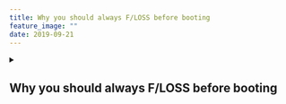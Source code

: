 ```yaml
---
title: Why you should always F/LOSS before booting
feature_image: ""
date: 2019-09-21
---
```




<!-- more -->

<details>      
      <summary><h2>Why you should always F/LOSS before booting</h2></summary>
      
      <h5>A note on Free and Open Source Software on Software Freedom Day, 2019 : Sep 21, 2019</h5>
      <div class="left"><img src="/home/sankalp-justify/Downloads/New Folder/assets/images" alt="Five reasons to love free software" height="500px" width="200px"></div>
     <H3> Some definitions necessary to know (click to expand list items) </H3>
		<ul>
			<li> <details><summary>"Digital Restrictions Management" (click to expand)</summary>
				<p id="expandText"> Digital Restrictions Management is a term that is the result of software companies' practice of making the user feel restricted in using a service they have legitimately purchased, and in doing so, results in a product that is <a href = https://www.defectivebydesign.org/what_is_drm_digital_restrictions_management>"defective by design". </a></p></details></li>
				

				<li><details><summary>"Free Software or F/LOSS"</summary>
					<p id = "expandText">
						The four essential criteria for free software are:
						<ol>
							<li><span> Freedom 0 </span>- Freedom to run the program as you wish, for any purpose.</li>
							<li> <span> Freedom 1</span> - The freedom to study how the program works, and change it so it does your computing as you wish. Access to the source code is a precondition for this. </li>
							<li><span>Freedom 2 </span>- The freedom to redistribute copies so you can help others</li>
							<li><span>Freedom 3</span>-The freedom to distribute copies of your modified version to others. By doing this you can give the whole community a chance to benefit from your changes. Access to the source code is a precondition for this.</li>
						</ol>
						
					<br>Software that does not meet this criteria falls under the category of "nonfree" and/or "proprietary" software. Software that does, is categorised as "Free and Open Source Software" or "FOSS"
					
					</p>
				</details></li>
				<li> <details><summary>"Copyleft"</summary>
				<p id="expandText"> Copyleft is a kind of copyright license adopted by non-proprietary software makers that makes it simpler for
				their users to redistribute programs. Unlike software whose only distinguishing feature is that the 
				source code is in the public domain, copylefted 
				software imposes upon the users a responsibility to ensure that each copy that they make, modify or redistribute is 
				done so without imposing further costs. Significantly, some copyleft licenses, such as the "GNU General Public License" 
				also prohibits such users, or in the case of software companies, "redistributors",
				to benefit from the mere act of redistribution, with or without changes, unless it is redistributed to the user
				with the freedom to further change or modify the program. </p> </details> </li>
		</ul>
	
<h3> Introduction to FOSS </h3>
<p>Since the beginning of the advent of computers, right up till roughly around the introduction of the personal computer, users perused the source-code that came bundled with their hardware. To monetise on the source code itself, patentization and copyrighting of source code was implemented to enable corporations to bundle firmware with the software itself. In this blog post, I have collated only some of the data on the FOSS community’s contributions to software development in general. </p>

<p>The fact that the source-code in free software is free to read and edit, makes it a special use-case for software programmers looking to adopt FOSS-solutions as it offers a fuller understanding of how the program will work. While it is true that the term “Free Software” has it’s genesis in the community often given a negative connotation, namely, “hackers”, it is also true that ingenious solutions to the problems faced by computing systems today were/are developed mostly by the same community of FOSS programmers. Everything from the development of time-sharing systems to Operating Systems that run our phones have witnessed dedication from FOSS programmers.</p>
    
    <p>The idea of having software that users are free to run on their computers as they wish reflects on one 
    of the underlying ideals of the free software movement - that is, enabling a computer to have it’s fullest
     functionality, and also that fairly computer-literate users should be able to choose the specific functionality
      of the products that they use, not instead being bound by “digital handcuffs” in proprietary software. </p>
      
<h3> The benefits of using FOSS </h3>      
      
      <p> The benefits of using FOSS are multifold, especially considering the digital economy oriented policy outlooks that some
       countries have implemented as the models for their economies, and as <b> computer literacy advances</b>.
        The availability of multiple specialised substitutes for the same task, has been highly beneficial. 
        This is relevant when looking at which GNU/Linux distributions (‘distros’) to install on your desktop, 
        which FOSS Operating System to choose for your phone, or likewise for any other FOSS-enabled service/application.</p>
        
       <p> What should perhaps draw more attention from companies and end users as well as energy conservationists is the fact that as proprietary code adds
        <a href = "https://informationisbeautiful.net/visualizations/million-lines-of-code/"> millions of lines of code exponentially </a>, which increases
         the stress on compilers as well as naturally giving us slower devices, and as <a href = "https://arstechnica.com/uncategorized/2006/03/6409-2/"> 
         DRM drains their battery life, </a> the effect on the units of energy consumed in running the program is noticeable. </p>
         
         <p>FOSS on the other hand, works through non-employment of DRM to ensure lesser burden on the processing power of any system, 
         and also works for an environmentally aware user community with many applications made specifically for <a href = "https://opensource.com/article/19/4/environment-projects">eco-friendly uses.</a></p>

<p>FOSS works through constant development, according to most users because of it’s ability to self-regulate through a community of developers
 who share their knowledge in a collaborative environment. The FOSS community and, the <a href = "https://www.jacobinmag.com/2013/12/cyberlibertarians-digital-deletion-of-the-left/">
 Open Source initiative,</a> both see a convergence of left-wing
  and right-wing of the political spectrum. </p>
    
<p id="emphasis">Since this is where all roads meet for software enthusiasts, they also have a larger pool of programmers to work on
 applications running with the FOSS freedoms, and subsequently witness a rise in plugging cybersecurity vulnerabilities and debugging of errors. </p>    
    
    <div class="right"><img src="/home/sankalp-justify/Downloads/New Folder/assets/images" alt="Image of books stacked atop each other with the caption - 'ANTI DRM CLUB'" height="500px" width="250px"> </div>
   <p> Another big implication for users is that FOSS-enabled programs eventually end up respecting privacy far more than any other proprietary company. With a low-cost product market, and source code that is open to inspect for any user of such program, the implications of such readily auditable code, are that a user may choose that service according to the data protection policy adopted, or rather <b><i>enforced </b> </i>in the source code now freely available, in order to check whether it protects the users' <b> privacy. </b> In light of the EU’s GDPR requirements, and global consciousness rising about the ownership of sensitive data of computer users, such privacy-respecting implementations should only benefit the FOSS community. </p> 

<p>However, the FOSS community has regularly been hounded for it’s free, copyleft source code which, through the application of copyright law, has often times been made the mistress of proprietary software sold by tech giants. This proprietary software is then sold to users with expensive hardware, therefore effectively rendering the work of the FOSS programmers to waste. </p>



<h3>PROPRIETARY SOFTWARE’S IMPACT THROUGH ARM-TWISTING OF THE FOSS DEVELOPERS.</h3>    
   
   <p> Microsoft’s “Embrace-Extend-Extinguish” policy as illustrated before a US Court (Comes v. Microsoft, 2007 - Expert Testimony of Ronald Alepin) is illustrative of the policy adopted by Microsoft towards FOSS software in general. In the words of the witness, <a href = "http://www.groklaw.net/articlebasic.php?story=20070108020408557"> Ronald Alepin, himself, </a> Microsoft “…makes it essentially unavailable on a going-forward basis to the industry participants who were responsible for first developing the specifications and the standards.” </p>
	
<p>Thus, mere proprietary additions often operate in a restrictive manner towards the customer itself, as has been demonstrated by the increasing inroads of DRM in applications. What’s more is, this is done through minimal input to the development of the software. </p>
<h3> CONCLUSION </h3>
<p>While for some, the struggle for the FOSS community to survive may look like just an uneven match against big corporate running the proprietary software market, this battle takes scary proportions when, it is taken into consideration that the FOSS community is largely consisted of individuals, startups and smaller companies who pride themselves on innovation which forms the backbone of the devices we run our everyday tasks and businesses on. <p>

<p id ="emphasis">These devices, which run FOSS are everything from Smartphones and desktop computers to set-top boxes and servers. In fact, it has been cited many times by its proponents as the backbone of our computer systems. </p>    
    
	<p> Even the uses of free software in education are notable, it having been implemented in the public education system to teach programming/computer education while maintaining a low-cost system. </p>

<p>On the other hand, proprietary software which comes locked-in often comes with firmware, DRM and other cost-imposing measures which make these technologies far more inaccessible to be truly “liberating” as a cyberlibertarian would put it, or even make an ounce of social good. Also, in the face of <a href= "https://www.gnu.org/proprietary/">malware like functionalities, </a> proprietary software by far fails to meet the standards that make the digital economy functional (privacy and cybersecurity). </p>

<p>Further information:
<ul><li> <a href = "https://www.gnu.org/philosophy/philosophy.html"> The Philosophy that drives GNU </a> </li>
    <li> <a href = "https://www.youtube.com/watch?v=TVHcdgrqbHE"> A highly entertaining talk by YouTuber Bryan Lunduke </a></li>
	</ul>
</p>
</details>


